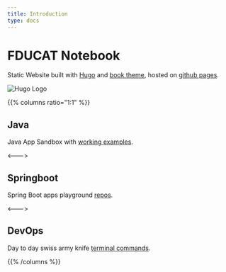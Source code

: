 ```yaml
---
title: Introduction
type: docs
---
```


# FDUCAT Notebook

Static Website built with [Hugo](https://gohugo.io) and [book theme](https://github.com/alex-shpak/hugo-book), hosted on [github pages](https://pages.github.com/).

![Hugo Logo](https://d33wubrfki0l68.cloudfront.net/c38c7334cc3f23585738e40334284fddcaf03d5e/2e17c/images/hugo-logo-wide.svg)

{{% columns ratio="1:1" %}}

## Java

Java App Sandbox with [working examples](https://github.com/francoiducat/JavaAppSandBox).

<--->

## Springboot

Spring Boot apps playground [repos](https://github.com/francoiducat?tab=repositories&q=spring&type=&language=&sort=).


<--->

## DevOps

Day to day swiss army knife [terminal commands](https://notes.ducatillon.net/docs/devops/day-to-day-bash-commands/).

{{% /columns %}}